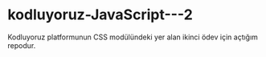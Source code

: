 # kodluyoruz-JavaScript---2
Kodluyoruz platformunun CSS modülündeki yer alan ikinci ödev için açtığım repodur.
